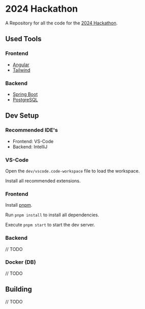 # 2024 Hackathon

A Repository for all the code for the [2024 Hackathon](https://viscon.vis.ethz.ch/2024/hackathon).

## Used Tools

### Frontend

- [Angular](https://angular.dev/)
- [Tailwind](https://tailwindcss.com/)

### Backend

- [Spring Boot](https://spring.io/projects/spring-boot)
- [PostgreSQL](https://www.postgresql.org/)

## Dev Setup

### Recommended IDE's

- Frontend: VS-Code
- Backend: IntelliJ

### VS-Code

Open the `dev/vscode.code-workspace` file to load the workspace.

Install all recommended extensions.

### Frontend

Install [pnpm](https://pnpm.io/installation).

Run `pnpm install` to install all dependencies.

Execute `pnpm start` to start the dev server.

### Backend

 // TODO

### Docker (DB)

// TODO

## Building

// TODO
